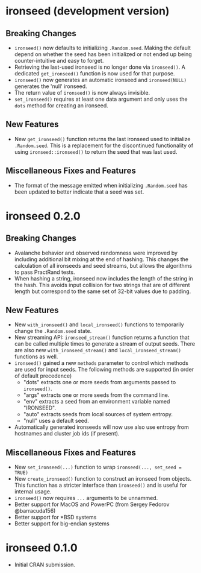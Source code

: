 # ironseed (development version)

## Breaking Changes

* `ironseed()` now defaults to initializing `.Random.seed`. Making the default
  depend on whether the seed has been initialized or not ended up being
  counter-intuitive and easy to forget.
* Retrieving the last-used ironseed is no longer done via `ironseed()`. A
  dedicated `get_ironseed()` function is now used for that purpose.
* `ironseed()` now generates an automatic ironseed and `ironseed(NULL)`
  generates the 'null' ironseed.
* The return value of `ironseed()` is now always invisible.
* `set_ironseed()` requires at least one data argument and only uses the `dots`
  method for creating an ironseed.

## New Features

* New `get_ironseed()` function returns the last ironseed used to initialize
  `.Random.seed`. This is a replacement for the discontinued functionality of
  using `ironseed::ironseed()` to return the seed that was last used.

## Miscellaneous Fixes and Features

* The format of the message emitted when initializing `.Random.seed` has been
  updated to better indicate that a seed was set.

# ironseed 0.2.0

## Breaking Changes

* Avalanche behavior and observed randomness were improved by including
  additional bit mixing at the end of hashing. This changes the calculation of
  all ironseeds and seed streams, but allows the algorithms to pass PractRand
  tests.
* When hashing a string, ironseed now includes the length of the string in
  the hash. This avoids input collision for two strings that are of different
  length but correspond to the same set of 32-bit values due to padding.

## New Features

* New `with_ironseed()` and `local_ironseed()` functions to temporarily change
  the `.Random.seed` state.
* New streaming API: `ironseed_stream()` function returns a function that can be
  called multiple times to generate a stream of output seeds. There are also new
  `with_ironseed_stream()` and `local_ironseed_stream()` functions as well.
* `ironseed()` gained a new `methods` parameter to control which methods are
  used for input seeds. The following methods are supported (in order of default precedence)
  - "dots" extracts one or more seeds from arguments passed to `ironseed()`.
  - "args" extracts one or more seeds from the command line.
  - "env" extracts a seed from an environment variable named "IRONSEED".
  - "auto" extracts seeds from local sources of system entropy.
  - "null" uses a default seed.
* Automatically generated ironseeds will now use also use entropy from hostnames
  and cluster job ids (if present).

## Miscellaneous Fixes and Features

* New `set_ironseed(...)` function to wrap `ironseed(..., set_seed = TRUE)`
* New `create_ironseed()` function to construct an ironseed from objects. This
  function has a stricter interface than `ironseed()` and is useful for internal
  usage.
* `ironseed()` now requires `...` arguments to be unnammed.
* Better support for MacOS and PowerPC (from Sergey Fedorov @barracuda156)
* Better support for \*BSD systems
* Better support for big-endian systems

# ironseed 0.1.0

* Initial CRAN submission.
